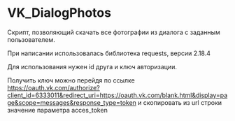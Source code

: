 # VK_DialogPhotos
Скрипт, позволяющий скачать все фотографии из диалога с заданным пользователем.

При написании использовалась библиотека requests, версии 2.18.4

Для использования нужен id друга и ключ авторизации.

Получить ключ можно перейдя по ссылке https://oauth.vk.com/authorize?client_id=6333011&redirect_uri=https://oauth.vk.com/blank.html&display=page&scope=messages&response_type=token и скопировать из url строки значение параметра acces_token
